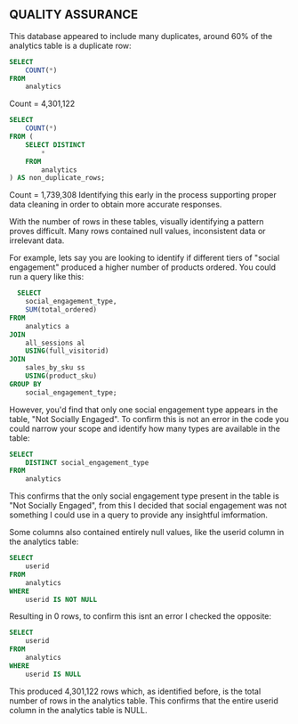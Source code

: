 ## QUALITY ASSURANCE

This database appeared to include many duplicates, around 60% of the analytics table is a duplicate row:
```sql
SELECT
	COUNT(*)
FROM
	analytics
```
Count = 4,301,122
``` sql
SELECT
	COUNT(*) 
FROM (
	SELECT DISTINCT
		* 
  	FROM
		analytics
) AS non_duplicate_rows;
```
Count = 1,739,308
Identifying this early in the process supporting proper data cleaning in order to obtain more accurate responses.

With the number of rows in these tables, visually identifying a pattern proves difficult. Many rows contained null values, inconsistent data or irrelevant data.

For example, lets say you are looking to identify if different tiers of "social engagement" produced a higher number of products ordered. You could run a query like this:

``` sql
  SELECT
	social_engagement_type,
	SUM(total_ordered)
FROM
	analytics a
JOIN
	all_sessions al
	USING(full_visitorid)
JOIN
	sales_by_sku ss
	USING(product_sku)
GROUP BY
	social_engagement_type;
```
However, you'd find that only one social engagement type appears in the table, "Not Socially Engaged".
To confirm this is not an error in the code you could narrow your scope and identify how many types are available in the table:

```sql
SELECT
	DISTINCT social_engagement_type
FROM
	analytics
```
This confirms that the only social engagement type present in the table is "Not Socially Engaged", from this I decided that social engagement was not something I could use in a query to provide any insightful imformation.

Some columns also contained entirely null values, like the userid column in the analytics table:
``` sql
SELECT
	userid
FROM
	analytics
WHERE
	userid IS NOT NULL
```
Resulting in 0 rows, to confirm this isnt an error I checked the opposite:
``` sql
SELECT
	userid
FROM
	analytics
WHERE
	userid IS NULL
```
This produced 4,301,122 rows which, as identified before, is the total number of rows in the analytics table. This confirms that the entire userid column in the analytics table is NULL.



